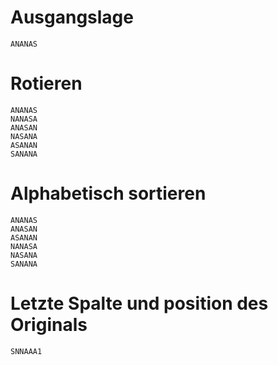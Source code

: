 # Ausgangslage
`ANANAS`
# Rotieren
```
ANANAS
NANASA
ANASAN
NASANA
ASANAN
SANANA
```
# Alphabetisch sortieren
```
ANANAS
ANASAN
ASANAN
NANASA
NASANA
SANANA
```
# Letzte Spalte und position des Originals
`SNNAAA1`
